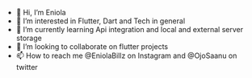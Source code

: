 - 👋 Hi, I’m Eniola
- 👀 I’m interested in Flutter, Dart and Tech in general
- 🌱 I’m currently learning Api integration and local and external server storage 
- 💞️ I’m looking to collaborate on flutter projects
- 📫 How to reach me @EniolaBillz on Instagram and @OjoSaanu on twitter

<!---
enny007/enny007 is a ✨ special ✨ repository because its `README.md` (this file) appears on your GitHub profile.
You can click the Preview link to take a look at your changes.
--->
